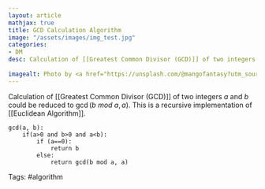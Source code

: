 ```yaml
---
layout: article
mathjax: true
title: GCD Calculation Algorithm
image: "/assets/images/img_test.jpg"
categories:
- DM
desc: Calculation of [[Greatest Common Divisor (GCD)]] of two integers $a$ and $b$ could be reduced to $\gcd(b\ mod\ a, a)$.
 
imagealt: Photo by <a href="https://unsplash.com/@mangofantasy?utm_source=unsplash&utm_medium=referral&utm_content=creditCopyText">Tim Johnson</a> on <a href="https://unsplash.com/s/photos/logic?utm_source=unsplash&utm_medium=referral&utm_content=creditCopyText">Unsplash</a>
---
```

Calculation of [[Greatest Common Divisor (GCD)]] of two integers $a$ and $b$ could be reduced to $\gcd(b\ mod\ a, a)$.
This is a recursive implementation of [[Euclidean Algorithm]].

```
gcd(a, b):
	if(a>0 and b>0 and a<b):
		if (a==0):
			return b
		else:
			return gcd(b mod a, a)
```

Tags: #algorithm 